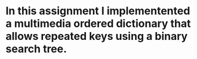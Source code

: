 # In this assignment I implementented a multimedia ordered dictionary that allows repeated keys using a binary search tree.
